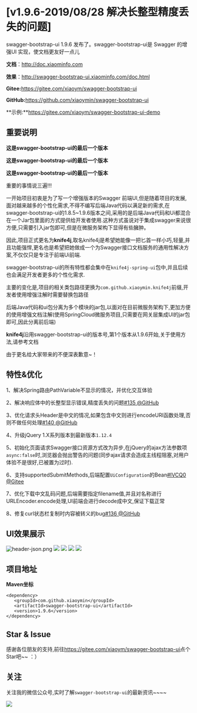 # [v1.9.6-2019/08/28 解决长整型精度丢失的问题]

swagger-bootstrap-ui 1.9.6 发布了。swagger-bootstrap-ui是 Swagger 的增强UI 实现，使文档更友好一点儿

**文档**：http://doc.xiaominfo.com

**效果**：http://swagger-bootstrap-ui.xiaominfo.com/doc.html

**Gitee:**<https://gitee.com/xiaoym/swagger-bootstrap-ui>

**GitHub:**<https://github.com/xiaoymin/swagger-bootstrap-ui>

**示例:**https://gitee.com/xiaoym/swagger-bootstrap-ui-demo

## 重要说明

**这是swagger-bootstrap-ui的最后一个版本**

**这是swagger-bootstrap-ui的最后一个版本**

**这是swagger-bootstrap-ui的最后一个版本**

重要的事情说三遍!!!

一开始项目初衷是为了写一个增强版本的Swagger 前端UI,但是随着项目的发展,面对越来越多的个性化需求,不得不编写后端Java代码以满足新的需求,在swagger-bootstrap-ui的1.8.5~1.9.6版本之间,采用的是后端Java代码和Ui都混合在一个Jar包里面的方式提供给开发者使用.这种方式虽说对于集成swagger来说很方便,只需要引入jar包即可,但是在微服务架构下显得有些臃肿。

因此,项目正式更名为**knife4j**,取名knife4j是希望她能像一把匕首一样小巧,轻量,并且功能强悍,更名也是希望把她做成一个为Swagger接口文档服务的通用性解决方案,不仅仅只是专注于前端Ui前端.

swagger-bootstrap-ui的所有特性都会集中在`knife4j-spring-ui`包中,并且后续也会满足开发者更多的个性化需求.

主要的变化是,项目的相关类包路径更换为`com.github.xiaoymin.knife4j`前缀,开发者使用增强注解时需要替换包路径

后端Java代码和ui包分离为多个模块的jar包,以面对在目前微服务架构下,更加方便的使用增强文档注解(使用SpringCloud微服务项目,只需要在网关层集成UI的jar包即可,因此分离前后端)

**knife4j**沿用swagger-bootstrap-ui的版本号,第1个版本从1.9.6开始,关于使用方法,请参考文档

由于更名给大家带来的不便深表歉意~！

## 特性&优化

1、解决Spring路由PathVariable不显示的情况，并优化交互体验

2、解决响应体中的长整型显示错误,精度丢失的问题[#135 @GitHub](https://github.com/xiaoymin/swagger-bootstrap-ui/issues/135)

3、优化请求头Header是中文的情况,如果包含中文则进行encodeURI函数处理,否则不做任何处理[#140 @GitHub](https://github.com/xiaoymin/swagger-bootstrap-ui/issues/140)

4、升级jQuery 1.X系列版本到最新版本`1.12.4`

5、初始化页面请求Swagger接口资源方式改为异步,在jQuery的ajax方法参数项`async:false`时,浏览器会抛出警告的问题(同步ajax请求会造成主线程阻塞,对用户体验不是很好,已被置为过时).

6、支持supportedSubmitMethods,后端配置`UiConfiguration`的Bean[#IVCQ0 @Gitee](https://gitee.com/xiaoym/swagger-bootstrap-ui/issues/IVCQ0)

7、优化下载中文乱码问题,后端需要指定filename值,并且对名称进行URLEncoder.encode处理,UI前端会进行decode成中文,保证下载正常

8、修复curl状态栏复制时内容被转义的bug[#136 @GitHub](https://github.com/xiaoymin/swagger-bootstrap-ui/issues/136)

## UI效果展示

![header-json.png](/images/blog/swagger-bootstrap-ui-1.9.5-issue/1.png)
![](/knife4j/images/blog/swagger-bootstrap-ui-1.9.5-issue/2.png)
![](/knife4j/images/blog/swagger-bootstrap-ui-1.9.5-issue/3.png)
![](/knife4j/images/blog/swagger-bootstrap-ui-1.9.5-issue/4.png)
![](/knife4j/images/blog/swagger-bootstrap-ui-1.9.5-issue/5.png)

## 项目地址

**Maven坐标**

```
<dependency>
   <groupId>com.github.xiaoymin</groupId>
   <artifactId>swagger-bootstrap-ui</artifactId>
   <version>1.9.6</version>
</dependency>
```

## Star & Issue

感谢各位朋友的支持,前往<https://gitee.com/xiaoym/swagger-bootstrap-ui>点个Star吧~~ ：）



## 关注

关注我的微信公众号,实时了解`swagger-bootstrap-ui`的最新资讯~~~~

![](/knife4j/images/blog/swagger-bootstrap-ui-1.9.4-issue/us.png)

 
 
 